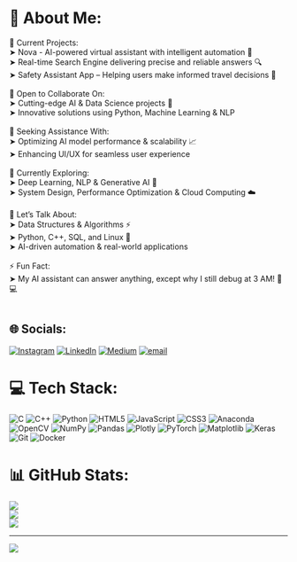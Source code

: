 # 💫 About Me:
🔭 Current Projects:<br>➤ Nova - AI-powered virtual assistant with intelligent automation 🤖<br>➤ Real-time Search Engine delivering precise and reliable answers 🔍<br>➤ Safety Assistant App – Helping users make informed travel decisions 🚦<br><br>👯 Open to Collaborate On:<br>➤ Cutting-edge AI & Data Science projects 🚀<br>➤ Innovative solutions using Python, Machine Learning & NLP<br><br>🤝 Seeking Assistance With:<br>➤ Optimizing AI model performance & scalability 📈<br>➤ Enhancing UI/UX for seamless user experience<br><br>🌱 Currently Exploring:<br>➤ Deep Learning, NLP & Generative AI 🧠<br>➤ System Design, Performance Optimization & Cloud Computing ☁️<br><br>💬 Let’s Talk About:<br>➤ Data Structures & Algorithms ⚡<br>➤ Python, C++, SQL, and Linux 🐍<br>➤ AI-driven automation & real-world applications<br><br>⚡ Fun Fact:<br>➤ My AI assistant can answer anything, except why I still debug at 3 AM! 🌙💻<br><br>


## 🌐 Socials:
[![Instagram](https://img.shields.io/badge/Instagram-%23E4405F.svg?logo=Instagram&logoColor=white)](https://instagram.com/rajani.maurya_01) [![LinkedIn](https://img.shields.io/badge/LinkedIn-%230077B5.svg?logo=linkedin&logoColor=white)](https://linkedin.com/in/rajanimaurya01) [![Medium](https://img.shields.io/badge/Medium-12100E?logo=medium&logoColor=white)](https://medium.com/@@rajanimauryalu09) [![email](https://img.shields.io/badge/Email-D14836?logo=gmail&logoColor=white)](mailto:rajanimauryalu09@gmail.com) 

# 💻 Tech Stack:
![C](https://img.shields.io/badge/c-%2300599C.svg?style=for-the-badge&logo=c&logoColor=white) ![C++](https://img.shields.io/badge/c++-%2300599C.svg?style=for-the-badge&logo=c%2B%2B&logoColor=white) ![Python](https://img.shields.io/badge/python-3670A0?style=for-the-badge&logo=python&logoColor=ffdd54) ![HTML5](https://img.shields.io/badge/html5-%23E34F26.svg?style=for-the-badge&logo=html5&logoColor=white) ![JavaScript](https://img.shields.io/badge/javascript-%23323330.svg?style=for-the-badge&logo=javascript&logoColor=%23F7DF1E) ![CSS3](https://img.shields.io/badge/css3-%231572B6.svg?style=for-the-badge&logo=css3&logoColor=white) ![Anaconda](https://img.shields.io/badge/Anaconda-%2344A833.svg?style=for-the-badge&logo=anaconda&logoColor=white) ![OpenCV](https://img.shields.io/badge/opencv-%23white.svg?style=for-the-badge&logo=opencv&logoColor=white) ![NumPy](https://img.shields.io/badge/numpy-%23013243.svg?style=for-the-badge&logo=numpy&logoColor=white) ![Pandas](https://img.shields.io/badge/pandas-%23150458.svg?style=for-the-badge&logo=pandas&logoColor=white) ![Plotly](https://img.shields.io/badge/Plotly-%233F4F75.svg?style=for-the-badge&logo=plotly&logoColor=white) ![PyTorch](https://img.shields.io/badge/PyTorch-%23EE4C2C.svg?style=for-the-badge&logo=PyTorch&logoColor=white) ![Matplotlib](https://img.shields.io/badge/Matplotlib-%23ffffff.svg?style=for-the-badge&logo=Matplotlib&logoColor=black) ![Keras](https://img.shields.io/badge/Keras-%23D00000.svg?style=for-the-badge&logo=Keras&logoColor=white) ![Git](https://img.shields.io/badge/git-%23F05033.svg?style=for-the-badge&logo=git&logoColor=white) ![Docker](https://img.shields.io/badge/docker-%230db7ed.svg?style=for-the-badge&logo=docker&logoColor=white)
# 📊 GitHub Stats:
![](https://github-readme-stats.vercel.app/api?username=R69697&theme=dark&hide_border=false&include_all_commits=true&count_private=true)<br/>
![](https://nirzak-streak-stats.vercel.app/?user=R69697&theme=dark&hide_border=false)<br/>
![](https://github-readme-stats.vercel.app/api/top-langs/?username=R69697&theme=dark&hide_border=false&include_all_commits=true&count_private=true&layout=compact)

---
[![](https://visitcount.itsvg.in/api?id=R69697&icon=0&color=0)](https://visitcount.itsvg.in)

<!-- Proudly created with GPRM ( https://gprm.itsvg.in ) -->
